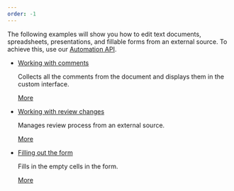```yaml
---
order: -1
---
```



The following examples will show you how to edit text documents, spreadsheets, presentations, and fillable forms from an external source. To achieve this, use our [Automation API](/editors/connector).

* [](/editors/interactingoutside/comments)

  [Working with comments](/editors/interactingoutside/comments)

  Collects all the comments from the document and displays them in the custom interface.

  [More](/editors/interactingoutside/comments)

* [](/editors/interactingoutside/reviewwork)

  [Working with review changes](/editors/interactingoutside/reviewwork)

  Manages review process from an external source.

  [More](/editors/interactingoutside/reviewwork)

* [](/editors/interactingoutside/fillingform)

  [Filling out the form](/editors/interactingoutside/fillingform)

  Fills in the empty cells in the form.

  [More](/editors/interactingoutside/fillingform)
